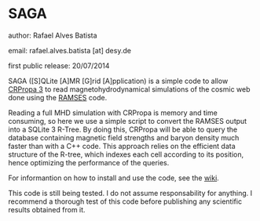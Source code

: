 SAGA
========

author: Rafael Alves Batista

email: rafael.alves.batista [at] desy.de

first public release: 20/07/2014


SAGA ([S]QLite [A]MR [G]rid [A]pplication) is a simple code to allow [CRPropa 3](https://github.com/CRPropa/CRPropa3) to read magnetohydrodynamical simulations of the cosmic web done using the [RAMSES](http://magnet.ens.fr/?ramses-mhd) code.

Reading a full MHD simulation with CRPropa is memory and time consuming, so here we use 
a simple script to convert the RAMSES output into a SQLite 3 R-Tree. By doing this, 
CRPropa will be able to query the database containing magnetic field strengths and baryon density much faster than with a C++ code. This approach relies on the efficient data structure of the R-tree, which indexes each cell according to its position, hence optimizing the performance of the queries.

For informantion on how to install and use the code, see the [wiki](https://github.com/rafaelab/saga/wiki).

This code is still being tested. I do not assume responsability for anything. I recommend a thorough test of this code before publishing any scientific results obtained from it.
